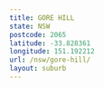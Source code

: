 ```yaml
---
title: GORE HILL
state: NSW
postcode: 2065
latitude: -33.828361
longitude: 151.192212
url: /nsw/gore-hill/
layout: suburb
---
```

